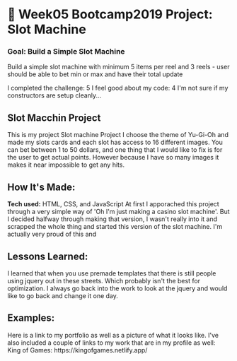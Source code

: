 # 🎰 Week05 Bootcamp2019 Project: Slot Machine

### Goal: Build a Simple Slot Machine

Build a simple slot machine with minimum 5 items per reel and 3 reels - user should be able to bet min or max and have their total update


I completed the challenge: 5
I feel good about my code: 4
I'm not sure if my constructors are setup cleanly...

<h2>Slot Macchin Project</h2>
This is my project Slot machine Project I choose the theme of Yu-Gi-Oh and made my slots cards and each slot has access to 16 different images. You can bet between 1 to 50 dollars, and one thing that I would like to fix is for the user to get actual points. However because I have so many images it makes it near impossible to get any hits.

<h2>How It's Made:</h2>

<strong>Tech used:</strong> HTML, CSS, and JavaScript
At first I apporached this project through a very simple way of 'Oh I'm just making a casino slot machine'. But I decided halfway through making that version, I wasn't really into it and scrapped the whole thing and started this version of the slot machine. I'm actually very proud of this and 

<h2>Lessons Learned:</h2>
I learned that when you use premade templates that there is still people using jquery out in these streets. Which probably isn't the best for optimization. I always go back into the work to look at the jquery and would like to go back and change it one day.

<h2>Examples:</h2>
Here is a link to my portfolio as well as a picture of what it looks like. I've also included a couple of links to my work that are in my profile as well: <br>
King of Games: https://kingofgames.netlify.app/ <br>
